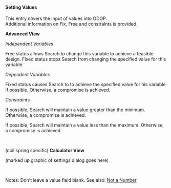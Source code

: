 #### Setting Values   

This entry covers the input of values into ODOP.  
Additional information on Fix, Free and constraints is provided.

**Advanced View**

_Independent Variables_

Free status allows Search to change this variable to achieve a feasible design. 
Fixed status stops Search from changing the specified value for this variable.

_Dependent Variables_

Fixed status causes Search to to achieve the specified value for his variable if possible.
Otherwise, a compromise is achieved.

_Constraints_

If possible, Search will maintain a value greater than the minimum.
Otherwise, a compromise is achieved.

If possible, Search will maintain a value less than the maximum.
Otherwise, a compromise is achieved.

&nbsp;

(coil spring specific) **Calculator View**

(marked up graphic of settings dialog goes here)

&nbsp;

Notes:
Don't leave a value field blank.
See also: [Not a Number](htt#nan)

 